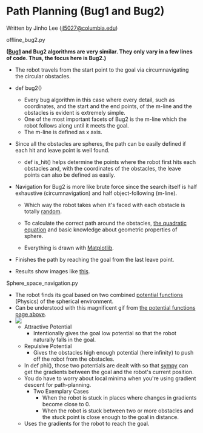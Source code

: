 # Path Planning (Bug1 and Bug2)

Written by Jinho Lee (jl5027@columbia.edu)

offline_bug2.py

**([Bug1](https://github.com/JinhoLee93/Robotics/blob/main/path_planning/bug1.png) and Bug2 algorithms are very similar. They only vary in a few lines of code. Thus, the focus here is Bug2.)**

- The robot travels from the start point to the goal via circumnavigating the circular obstacles. 

- def bug2()
    - Every bug algorithm in this case where every detail, such as coordinates, and the start and the end points, of the m-line and the obstacles is evident is extremely simple. 
    - One of the most important facets of Bug2 is the m-line which the robot follows along until it meets the goal. 
    - The m-line is defined as x axis.
 - Since all the obstacles are spheres, the path can be easily defined if each hit and leave point is well found.
    - def is_hit() helps determine the points where the robot first hits each obstacles and, with the coordinates of the obstacles, the leave points can also be defined as easily. 
 - Navigation for Bug2 is more like brute force since the search itself is half exhaustive (circumnavigation) and half object-following (m-line).
    - Which way the robot takes when it's faced with each obstacle is totally [random](https://numpy.org/doc/stable/reference/random/generated/numpy.random.rand.html).
    - To calculate the correct path around the obstacles, [the quadratic equation](https://en.wikipedia.org/wiki/Quadratic_formula) and basic knowledge about geometric properties of sphere.
    
    - Everything is drawn with [Matplotlib](https://matplotlib.org/stable/index.html).
   
 - Finishes the path by reaching the goal from the last leave point.
 - Results show images like [this](https://github.com/JinhoLee93/Robotics/blob/main/path_planning/bug2.png).

Sphere_space_navigation.py
- The robot finds its goal based on two combined [potential functions](https://en.wikipedia.org/wiki/Scalar_potential) (Physics) of the spherical environment. 
- Can be understood with this magnificent gif from [the potential functions page above](https://en.wikipedia.org/wiki/Scalar_potential).
- ![](https://upload.wikimedia.org/wikipedia/commons/7/74/Gravity_field_near_earth.gif)
    - Attractive Potential
        - Intentionally gives the goal low potential so that the robot naturally falls in the goal.
    - Repulsive Potential 
        - Gives the obstacles high enough potential (here infinity) to push off the robot from the obstacles.
    - In def phi(), those two potentials are dealt with so that [sympy](https://www.sympy.org/en/index.html) can get the gradients between the goal and the robot's current position.
    - You do have to worry about local minima when you're using gradient descent for path-planning. 
        - Two Exemplary Cases
            - When the robot is stuck in places where changes in gradients become close to 0.
            - When the robot is stuck between two or more obstacles and the stuck point is close enough to the goal in distance.
    - Uses the gradients for the robot to reach the goal.
